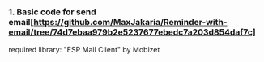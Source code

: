 ### 1. Basic code for send email[https://github.com/MaxJakaria/Reminder-with-email/tree/74d7ebaa979b2e5237677ebedc7a203d854daf7c]

required library: "ESP Mail Client" by Mobizet
